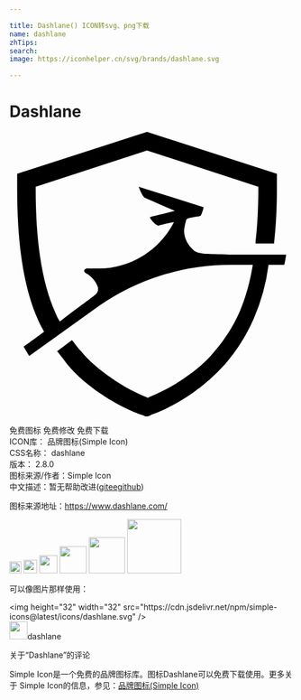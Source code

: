```yaml
---

title: Dashlane() ICON转svg、png下载
name: dashlane
zhTips: 
search: 
image: https://iconhelper.cn/svg/brands/dashlane.svg

---
```


# Dashlane  <small style="font-size: 60%;font-weight: 100"></small>

<div id="svg" class="svg-wrap">
<svg role="img" viewBox="0 0 24 24" xmlns="http://www.w3.org/2000/svg"><title>Dashlane icon</title><path d="M15.63 10.04c-.47-.393-.863-1.02-.863-1.648 0-.235.078-.627.157-.863 0-.156.078-.156.157-.235.706-.157 1.02-.157 1.098-.235.157-.314.235-.706.235-.706l-5.49-1.726s.314.863.549.942l2.51 1.098s-1.255.313-1.961.47l-.157.079s.235.47.706.706c.47-.157 1.333-.314 1.333-.314-1.176 2.353-3.686 3.921-6.353 3.921h-.94c-.315 0-.393.236-.158.393.47.235.863.705 1.02 1.176.078.314-.079.55-.314.706-.47.392-1.725 1.255-2.902 2.196a3.664 3.664 0 0 1-.392-.784C2.767 12.784 2.218 9.333 2.218 4.784v-.157l9.412-3.058 9.411 3.058v.079c0 1.647-.078 3.216-.235 4.549v.157h1.569v-.079c.157-1.411.235-2.902.235-4.549V3.53L11.63 0 .65 3.53v1.176c0 4.784.548 8.392 1.725 11.059.157.392.392.784.549 1.098-.941.706-1.726 1.255-1.726 1.255l.47.784 6.04-4.314a19.5 19.5 0 0 1 10.98-3.372h1.883c-.235 1.49-.628 2.823-1.098 3.921-.55 1.255-1.255 2.353-2.196 3.451-.706.863-1.569 1.569-2.51 2.196-1.569 1.098-2.98 1.569-3.059 1.647-.157-.078-1.49-.549-3.059-1.647-1.02-.706-1.882-1.411-2.588-2.274-.235-.235-.47-.55-.706-.863l-.078-.078-1.255.94.078.08c.314.391.55.705.785 1.019.784.941 1.725 1.725 2.745 2.431 1.725 1.177 3.215 1.726 3.45 1.804 0 0 .314.079.393.157h.157c.157 0 .392-.157.392-.157.314-.078 1.725-.627 3.45-1.804a16.44 16.44 0 0 0 2.746-2.431 15.164 15.164 0 0 0 2.431-3.843 16.555 16.555 0 0 0 1.255-4.55h1.334c.078-.313.156-.862.156-.862h-4.862c-1.804-.078-2.432 0-2.902-.314z"/></svg>
</div>
<detail full-name='dashlane'></detail>

<div class="detail-page">
<p>
<span><span class="badge-success badge">免费图标</span> <span class="badge-success badge">免费修改</span>  <span class="badge-success badge">免费下载</span> </span>
<br/>
<span>
ICON库：
<span class="badge-secondary badge">品牌图标(Simple Icon)</span> 
</span>
<br/>
<span>
CSS名称：
<span class="badge-secondary badge">dashlane</span> 
</span>

<br/>
<span>
版本：
<span class="badge-secondary badge">2.8.0</span> 
</span>
<br/>
<span>图标来源/作者：<span class="badge-light badge">Simple Icon</span></span> 
<br/>
<span class="zh-detail">中文描述：暂无<span class="help-link"><span>帮助改进</span>(<a href="https://gitee.com/liuwave/icon-helper/edit/master/json/brands/dashlane.json" target="_blank" rel="noopener noreferrer">gitee</a><a href="https://github.com/liuwave/icon-helper/edit/master/json/brands/dashlane.json" target="_blank" rel="noopener noreferrer">github</a></span>)</span><br/>
</p>
</div><div class="description description alert alert-light"><p>图标来源地址：<a href="https://www.dashlane.com/" target="_blank" rel="noopener noreferrer">https://www.dashlane.com/</a></p></div>
<div class="alert alert-dark">
<img height="21" width="21" src="https://cdn.jsdelivr.net/npm/simple-icons@latest/icons/dashlane.svg" />
<img height="24" width="24" src="https://cdn.jsdelivr.net/npm/simple-icons@latest/icons/dashlane.svg" />
<img height="32" width="32" src="https://cdn.jsdelivr.net/npm/simple-icons@latest/icons/dashlane.svg" />
<img height="48" width="48" src="https://cdn.jsdelivr.net/npm/simple-icons@latest/icons/dashlane.svg" />
<img height="64" width="64" src="https://cdn.jsdelivr.net/npm/simple-icons@latest/icons/dashlane.svg" />
<img height="96" width="96" src="https://cdn.jsdelivr.net/npm/simple-icons@latest/icons/dashlane.svg" />

</div>
<div>
  <p>可以像图片那样使用：    
  </p>
  <div class="alert alert-primary" style="font-size: 14px">
    &lt;img height="32" width="32" src="https://cdn.jsdelivr.net/npm/simple-icons@latest/icons/dashlane.svg" /&gt;
    <copy-btn content='<img height="32" width="32" src="https://cdn.jsdelivr.net/npm/simple-icons@latest/icons/dashlane.svg" />'></copy-btn>
  </div>
  <div class="alert alert-secondary">
    <img height="32" width="32" src="https://cdn.jsdelivr.net/npm/simple-icons@latest/icons/dashlane.svg" />dashlane
    <copy-btn content="dashlane" btn-title="复制图标名称"></copy-btn>
  </div>
</div>

<Vssue title="关于“Dashlane”的评论" >关于“Dashlane”的评论</Vssue>


<div><p>Simple Icon是一个免费的品牌图标库。图标Dashlane可以免费下载使用。更多关于  Simple Icon的信息，参见：<a target="_blank" href="https://iconhelper.cn/brands.html">品牌图标(Simple Icon)</a>
</p></div>
